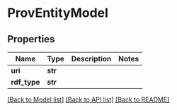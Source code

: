 # ProvEntityModel

## Properties
Name | Type | Description | Notes
------------ | ------------- | ------------- | -------------
**uri** | **str** |  | 
**rdf_type** | **str** |  | 

[[Back to Model list]](../README.md#documentation-for-models) [[Back to API list]](../README.md#documentation-for-api-endpoints) [[Back to README]](../README.md)


